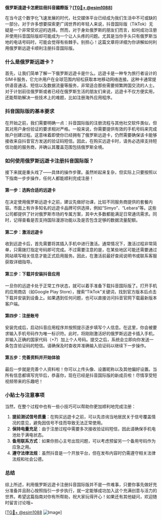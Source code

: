**俄罗斯遠遊卡怎麽註冊抖音國際版？[[TG💪+ @esim1088](https://t.me/s/esim1088)]**

在当今这个数字化飞速发展的时代，社交媒体平台已经成为我们生活中不可或缺的一部分。对于许多想要探索更广阔世界的年轻人来说，抖音国际版（TikTok）无疑是一个非常受欢迎的选择。然而，对于身处俄罗斯的朋友们而言，如何成功注册并使用抖音国际版却可能成为一个让人头疼的问题。尤其是当你手头只有俄罗斯当地的电话号码时，可能会觉得有些棘手。别担心！这篇文章将详细为你讲解如何利用俄罗斯远遊卡顺利注册抖音国际版。

### 什么是俄罗斯远遊卡？

首先，让我们简单了解一下俄罗斯远遊卡是什么。远遊卡是一种专为旅行者设计的SIM卡服务，它允许用户在全球范围内轻松获取本地移动网络连接。这种卡通常提供语音通话、短信以及数据流量等服务，非常适合那些需要频繁跨国交流的人士。对于计划前往俄罗斯或者已经在俄罗斯生活的朋友们来说，远遊卡不仅方便实用，还能帮助解决一些技术上的难题，比如注册海外应用程序。

### 抖音国际版的基本要求

在开始之前，我们需要明确一点：抖音国际版的注册流程与其他社交软件类似，但其对用户身份验证的要求相对严格。一般来说，你需要提供有效的手机号码来完成账户创建过程。这意味着即使你已经拥有了俄罗斯远遊卡，仍然需要确保该卡能够接收来自抖音官方发送的验证码短信。因此，在购买远遊卡时，请务必选择支持短信功能的服务商，并确认其覆盖范围包括俄罗斯全境。

### 如何使用俄罗斯远遊卡注册抖音国际版？

接下来就是重头戏了——具体的操作步骤。虽然听起来复杂，但实际上只要按照以下指南一步步操作，任何人都能顺利完成注册！

#### 第一步：选购合适的远遊卡
在决定使用俄罗斯远遊卡之前，建议先做好功课，比较不同服务商提供的套餐内容。市面上有许多知名的远遊卡品牌可供选择，例如“Simyo”、“Lebara”等。这些公司都提供了针对俄罗斯市场的专属方案，其中大多数都能满足日常通讯需求。同时，记得查看是否支持国际漫游功能以及是否包含足够的数据流量配额。

#### 第二步：激活远遊卡
收到远遊卡后，首先需要将其插入手机中进行激活。通常情况下，激活过程非常简单，只需拨打指定号码即可完成。不过需要注意的是，在某些地区可能还需要通过网站填写相关信息才能正式启用服务。因此，在激活前最好查阅说明书或联系客服获取详细指导。

#### 第三步：下载并安装抖音应用
一旦你的远遊卡处于正常工作状态，就可以着手准备下载抖音国际版了。打开手机的应用商店（如Google Play Store），搜索“TikTok”关键词，找到官方版本后点击下载并安装到设备上。如果遇到任何问题，也可以直接访问抖音官网下载最新版本客户端。

#### 第四步：注册账号
安装完成后，启动抖音应用程序并按照提示逐步填写个人信息。在这里，你会被要求输入手机号码作为唯一标识符。此时，将刚刚激活好的俄罗斯远遊卡插入手机，并输入正确的国家代码（+7）加上个人号码。提交之后，系统会立即向你发送一条包含验证码的短信。请确保及时查收并准确输入验证码以继续下一步操作。

#### 第五步：完善资料并开始体验
最后一步就是完善个人资料啦！你可以上传头像、设置昵称以及其他偏好设置。当所有信息都填写完毕后，恭喜你，现在已经是抖音国际版的新成员啦！尽情享受短视频带来的乐趣吧！

### 小贴士与注意事项

当然，在整个过程中也有一些小技巧可以帮助你更加顺利地完成注册：

1. **提前测试信号质量**：在购买远遊卡之前，可以先咨询当地居民关于信号覆盖情况的意见，避免因信号不佳而导致无法正常使用。
2. **保持电量充足**：由于注册过程中需要多次接收验证码短信，因此请确保手机电池处于满电状态。
3. **备用联系方式**：如果你担心主号出现问题，可以考虑预留另一个备用号码作为应急之用。
4. **遵守法律法规**：虽然抖音是一个开放平台，但在发布内容时仍需遵守相关法律法规和社会公德。

### 总结

综上所述，利用俄罗斯远遊卡注册抖音国际版并不是一件难事，只要你事先做好充分准备并且耐心按照指引一步步执行，就一定能够成功加入这个充满创意与活力的世界。希望这篇指南对你有所帮助，祝大家玩得开心！如果还有其他疑问，欢迎随时留言讨论哦~

[[TG💪+ @esim1088](https://t.me/s/esim1088) ![Image](https://i.postimg.cc/4NQfJmqS/Snipaste-2025-05-13-00-14-12.png)]